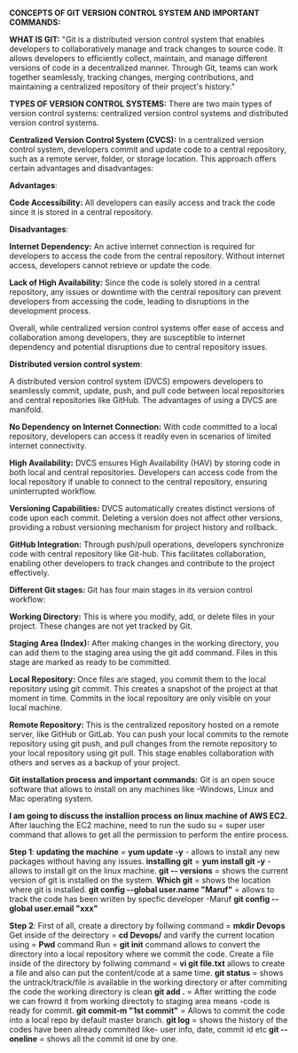 **CONCEPTS OF GIT VERSION CONTROL SYSTEM AND IMPORTANT COMMANDS:**

**WHAT IS GIT:** "Git is a distributed version control system that enables developers to collaboratively manage and track changes to source code. 
It allows developers to efficiently collect, maintain, and manage different versions of code in a decentralized manner. Through Git, teams can work 
together seamlessly, tracking changes, merging contributions, and maintaining a centralized repository of their project's history."

**TYPES OF VERSION CONTROL SYSTEMS:** There are two main types of version control systems: centralized version control systems and distributed version control systems.

**Centralized Version Control System (CVCS):** In a centralized version control system, developers commit and update code to a central repository, such as a remote server, folder, or storage location. This approach offers certain advantages and disadvantages:

**Advantages**:

**Code Accessibility:** All developers can easily access and track the code since it is stored in a central repository.

**Disadvantages**:

 **Internet Dependency:** An active internet connection is required for developers to access the code from the central repository. Without internet access, developers cannot retrieve or update the code.

 **Lack of High Availability:** Since the code is solely stored in a central repository, any issues or downtime with the central repository can prevent developers from accessing the code, leading to disruptions in the development process.

 Overall, while centralized version control systems offer ease of access and collaboration among developers, they are susceptible to internet dependency and potential disruptions due to central repository issues.
 

**Distributed version control system**:

A distributed version control system (DVCS) empowers developers to seamlessly commit, update, push, and pull code between local repositories and central repositories like GitHub. The advantages of using a DVCS are manifold.

**No Dependency on Internet Connection:** With code committed to a local repository, developers can access it readily even in scenarios of limited internet connectivity.

**High Availability:** DVCS ensures High Availability (HAV) by storing code in both local and central repositories. Developers can access code from the local repository if unable to connect to the central repository, ensuring uninterrupted workflow.

**Versioning Capabilities:** DVCS automatically creates distinct versions of code upon each commit. Deleting a version does not affect other versions, providing a robust versioning mechanism for project history and rollback.

**GitHub Integration:** Through push/pull operations, developers synchronize code with central repository like Git-hub. This facilitates collaboration, enabling other developers to track changes and contribute to the project effectively.



**Different Git stages:**
Git has four main stages in its version control workflow:

**Working Directory:** This is where you modify, add, or delete files in your project. These changes are not yet tracked by Git.

**Staging Area (Index):** After making changes in the working directory, you can add them to the staging area using the git add command. Files in this stage are marked as ready to be committed.

**Local Repository:** Once files are staged, you commit them to the local repository using git commit. This creates a snapshot of the project at that moment in time. Commits in the local repository are only visible on your local machine.

**Remote Repository:** This is the centralized repository hosted on a remote server, like GitHub or GitLab. You can push your local commits to the remote repository using git push, and pull changes from the remote repository to your local repository using git pull. This stage enables collaboration with others and serves as a backup of your project.

**Git installation process and important commands:** Git is an open souce software that allows to install on any machines like -Windows, Linux and Mac operating system.

**I am going to discuss the installion process on linux machine of AWS EC2.** 
After lauching the EC2 machine, need to run the sudo su = super user command that allows to get all the permission to perform the entire process.

**Step 1**:
**updating the machine** = **yum update -y** - allows to install any new packages without having any issues.
**installing git** = **yum install git -y** - allows to install git on the linux machine.
**git -- versions** = shows the current version of git is installed on the system.
**Which git** = shows the location where git is installed. 
**git config --global user.name "Maruf"** = allows to track the code has been wriiten by specfic developer -Maruf
**git config --global user.email "xxx"**

**Step 2**:
First of all, create a directory by follwing command = **mkdir Devops**
Get inside of the deirectory = **cd Devops/** and varify the current location using = **Pwd** command
Run = **git init** command allows to convert the directory into a local repository where we commit the code.
Create a file inside of the directory by follwing command = **vi git file.txt** allows to create a file and also can put the content/code at a same time.
**git status** = shows the untrack/track/file is available in the working directory or after commiting the code the working directory is clean
**git add .** = After writting the code we can frowrd it from working directoty to staging area means -code is ready for commit.
**git commit-m "1st commit"** = Allows to commit the code into a local repo by default master branch.
**git log** = shows the history of the codes have been already commited like- user info, date, commit id etc
**git --oneline** = shows all the commit id one by one.







